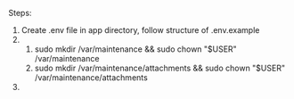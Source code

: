 Steps:
1. Create .env file in app directory, follow structure of .env.example
2. 1. sudo mkdir /var/maintenance && sudo chown "$USER" /var/maintenance
   2. sudo mkdir /var/maintenance/attachments && sudo chown "$USER" /var/maintenance/attachments
3. 